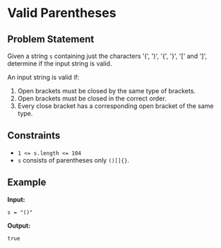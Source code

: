 # Valid Parentheses

## Problem Statement

Given a string `s` containing just the characters '(', ')', '{', '}', '[' and ']', determine if the input string is valid.

An input string is valid if:

1. Open brackets must be closed by the same type of brackets.
2. Open brackets must be closed in the correct order.
3. Every close bracket has a corresponding open bracket of the same type.

## Constraints

- `1 <= s.length <= 104`
- `s` consists of parentheses only `()[]{}`.

## Example

**Input:** 
```plaintext
s = "()"
```

**Output:**  
```plaintext
true
```
